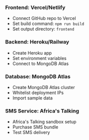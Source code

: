 ### Frontend: Vercel/Netlify
   - Connect GitHub repo to Vercel
   - Set build command: `npm run build`
   - Set output directory: `frontend`

### Backend: Heroku/Railway
   - Create Heroku app
   - Set environment variables
   - Connect to MongoDB Atlas


### Database: MongoDB Atlas
   - Create MongoDB Atlas cluster
   - Whitelist deployment IPs
   - Import sample data

### SMS Service: Africa's Talking
   - Africa's Talking sandbox setup
   - Purchase SMS bundle
   - Test SMS delivery